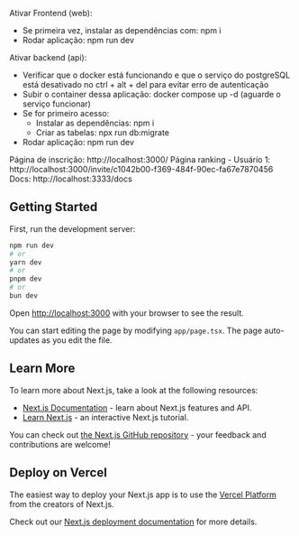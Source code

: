 Ativar Frontend (web):
- Se primeira vez, instalar as dependências com: npm i
- Rodar aplicação: npm run dev

Ativar backend (api):
- Verificar que o docker está funcionando e que o serviço do postgreSQL está desativado no ctrl + alt + del para evitar erro de autenticação
- Subir o container dessa aplicação: docker compose up -d (aguarde o serviço funcionar)
- Se for primeiro acesso:
    - Instalar as dependências: npm i
    - Criar as tabelas: npx run db:migrate
- Rodar aplicação: npm run dev

Página de inscrição: http://localhost:3000/
Página ranking - Usuário 1: http://localhost:3000/invite/c1042b00-f369-484f-90ec-fa67e7870456
Docs: http://localhost:3333/docs

## Getting Started

First, run the development server:

```bash
npm run dev
# or
yarn dev
# or
pnpm dev
# or
bun dev
```

Open [http://localhost:3000](http://localhost:3000) with your browser to see the result.

You can start editing the page by modifying `app/page.tsx`. The page auto-updates as you edit the file.

## Learn More

To learn more about Next.js, take a look at the following resources:

- [Next.js Documentation](https://nextjs.org/docs) - learn about Next.js features and API.
- [Learn Next.js](https://nextjs.org/learn) - an interactive Next.js tutorial.

You can check out [the Next.js GitHub repository](https://github.com/vercel/next.js) - your feedback and contributions are welcome!

## Deploy on Vercel

The easiest way to deploy your Next.js app is to use the [Vercel Platform](https://vercel.com/new?utm_medium=default-template&filter=next.js&utm_source=create-next-app&utm_campaign=create-next-app-readme) from the creators of Next.js.

Check out our [Next.js deployment documentation](https://nextjs.org/docs/app/building-your-application/deploying) for more details.
